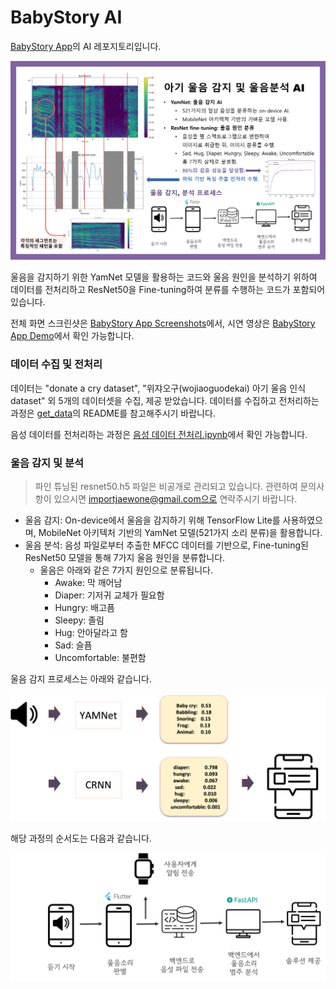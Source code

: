 # BabyStory AI

[BabyStory App](https://github.com/BabyStory-App)의 AI 레포지토리입니다.

![poster3](https://raw.githubusercontent.com/BabyStory-App/.github/refs/heads/main/assets/poster/poster.pdf3.jpg)

울음을 감지하기 위한 YamNet 모델을 활용하는 코드와 울음 원인을 분석하기 위하여 데이터를 전처리하고 ResNet50을 Fine-tuning하여 분류를 수행하는 코드가 포함되어 있습니다.

전체 화면 스크린샷은 [BabyStory App Screenshots](https://github.com/BabyStory-App/.github/tree/main/assets/Screenshots)에서, 시연 영상은 [BabyStory App Demo](https://github.com/BabyStory-App/.github/tree/main/assets/Screen%20recordings)에서 확인 가능합니다.

### 데이터 수집 및 전처리

데이터는 "donate a cry dataset", "위쟈오구(wojiaoguodekai) 아기 울음 인식 dataset" 외 5개의 데이터셋을 수집, 제공 받았습니다. 데이터를 수집하고 전처리하는 과정은 [get_data](https://github.com/BabyStory-App/BabyStory-AI/tree/main/get_data)의 README를 참고해주시기 바랍니다.

음성 데이터를 전처리하는 과정은 [음성 데이터 전처리.ipynb](https://github.com/BabyStory-App/BabyStory-AI/blob/main/%E1%84%8B%E1%85%B3%E1%86%B7%E1%84%89%E1%85%A5%E1%86%BC%20%E1%84%83%E1%85%A6%E1%84%8B%E1%85%B5%E1%84%90%E1%85%A5%20%E1%84%8C%E1%85%A5%E1%86%AB%E1%84%8E%E1%85%A5%E1%84%85%E1%85%B5.ipynb)에서 확인 가능합니다.

### 울음 감지 및 분석

> 파인 튜닝된 resnet50.h5 파일은 비공개로 관리되고 있습니다. 관련하여 문의사항이 있으시면 importjaewone@gmail.com으로 연락주시기 바랍니다.

- 울음 감지: On-device에서 울음을 감지하기 위해 TensorFlow Lite를 사용하였으며, MobileNet 아키텍처 기반의 YamNet 모델(521가지 소리 분류)을 활용합니다.
- 울음 분석: 음성 파일로부터 추출한 MFCC 데이터를 기반으로, Fine-tuning된 ResNet50 모델을 통해 7가지 울음 원인을 분류합니다.
  - 울음은 아래와 같은 7가지 원인으로 분류됩니다.
    - Awake: 막 깨어남
    - Diaper: 기저귀 교체가 필요함
    - Hungry: 배고픔
    - Sleepy: 졸림
    - Hug: 안아달라고 함
    - Sad: 슬픔
    - Uncomfortable: 불편함

울음 감지 프로세스는 아래와 같습니다.

![cry_detect_process1](https://raw.githubusercontent.com/BabyStory-App/.github/refs/heads/main/assets/cry_detect_process1.png)

해당 과정의 순서도는 다음과 같습니다.

![cry_detect_process2](https://raw.githubusercontent.com/BabyStory-App/.github/refs/heads/main/assets/cry_detect_process2.png)
